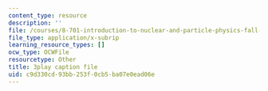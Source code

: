 ```yaml
---
content_type: resource
description: ''
file: /courses/8-701-introduction-to-nuclear-and-particle-physics-fall-2020/c9d330cd93bb253f0cb5ba07e0ead06e_2KQrWenxujU.srt
file_type: application/x-subrip
learning_resource_types: []
ocw_type: OCWFile
resourcetype: Other
title: 3play caption file
uid: c9d330cd-93bb-253f-0cb5-ba07e0ead06e
---
```

